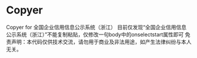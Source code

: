 # Copyer
Copyer for 全国企业信用信息公示系统（浙江）
目前仅发现“全国企业信用信息公示系统（浙江）”不能复制粘贴，仅修改一句body中的onselectstart属性即可
免责声明：本代码仅供技术交流，请勿用于商业及非法用途，如产生法律纠纷与本人无关。

